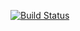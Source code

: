 [![Build Status](https://travis-ci.org/Zhigalov/frontend-fellows-test.svg?branch=master)](https://travis-ci.org/Zhigalov/frontend-fellows-test)
